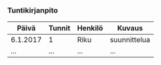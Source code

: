 ### Tuntikirjanpito

Päivä | Tunnit | Henkilö | Kuvaus
--------------- | ----- | ------ | -----
6.1.2017 | 1 | Riku | suunnittelua
... | ... | ... | ...
